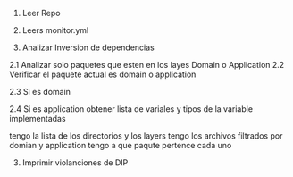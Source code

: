 1. Leer Repo

2. Leers monitor.yml

2. Analizar Inversion de dependencias

2.1 Analizar solo paquetes que esten en los layes Domain o Application
2.2 Verificar el paquete actual es domain o application

2.3 Si es domain

2.4 Si es application
obtener lista de variales y tipos de la variable implementadas

tengo la lista de los directorios y los layers
tengo los archivos filtrados por domian y application
tengo a que paqute pertence cada uno 


 
3. Imprimir violanciones de DIP